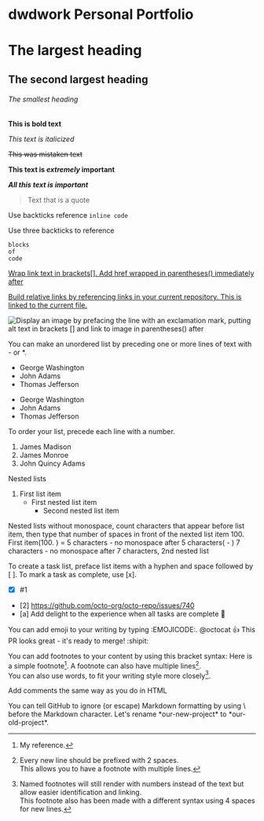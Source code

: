 # dwdwork Personal Portfolio
# The largest heading
## The second largest heading
###### The smallest heading

**This is bold text**

*This text is italicized*

~~This was mistaken text~~

**This text is _extremely_ important**

***All this text is important***

> Text that is a quote

Use backticks reference `inline code`

Use three backticks to reference
```
blocks
of 
code
```

[Wrap link text in brackets[]. Add href wrapped in parentheses() immediately after](https://docs.github.com/en/get-started/writing-on-github/getting-started-with-writing-and-formatting-on-github/basic-writing-and-formatting-syntax)

[Build relative links by referencing links in your current repository. This is linked to the current file.](./helpful_tips.readme.md)

![Display an image by prefacing the line with an exclamation mark, putting alt text in brackets [] and link to image in parentheses() after](http://dwd.work/logo.svg)

You can make an unordered list by preceding one or more lines of text with - or *.
- George Washington
- John Adams
- Thomas Jefferson
* George Washington
* John Adams
* Thomas Jefferson

To order your list, precede each line with a number.
1. James Madison
2. James Monroe
3. John Quincy Adams

Nested lists
1. First list item
   - First nested list item
     - Second nested list item

Nested lists without monospace, count characters that appear before list item, then type that number of spaces in front of the nexted list item
100. First item(100. ) = 5 characters
     - no monospace after 5 characters(     - ) 7 characters
       - no monospace after 7 characters, 2nd nested list

To create a task list, preface list items with a hyphen and space followed by [ ]. To mark a task as complete, use [x].
- [x] #1
- [2] https://github.com/octo-org/octo-repo/issues/740
- [a] Add delight to the experience when all tasks are complete :tada:

You can add emoji to your writing by typing :EMOJICODE:.
@octocat :+1: This PR looks great - it's ready to merge! :shipit:

You can add footnotes to your content by using this bracket syntax:
Here is a simple footnote[^1].
A footnote can also have multiple lines[^2].  
You can also use words, to fit your writing style more closely[^note].
[^1]: My reference.
[^2]: Every new line should be prefixed with 2 spaces.  
  This allows you to have a footnote with multiple lines.
[^note]:
    Named footnotes will still render with numbers instead of the text but allow easier identification and linking.  
    This footnote also has been made with a different syntax using 4 spaces for new lines.

Add comments the same way as you do in HTML
<!-- Commented Text -->

You can tell GitHub to ignore (or escape) Markdown formatting by using \ before the Markdown character.
Let's rename \*our-new-project\* to \*our-old-project\*.